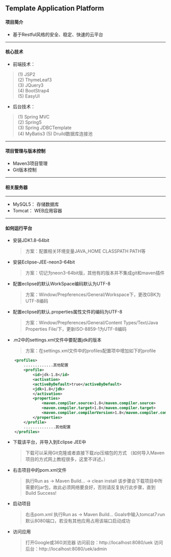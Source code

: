 Template Application Platform
---------------------------------------

#### 项目简介
* 基于Restful风格的安全、稳定、快速的云平台
---------------------------------------
#### 核心技术
* 前端技术：
 > (1) JSP2<br>
 > (2) ThymeLeaf3<br>
 > (3) JQuery3<br>
 > (4) BootStrap4<br>
 > (5) EasyUI<br>
* 后台技术：
 > (1) Spring MVC<br>
 > (2) Spring5<br>
 > (3) Spring JDBCTemplate<br>
 > (4) MyBatis3
 > (5) Druild数据库连接池<br>
---------------------------------------
#### 项目管理与版本控制
* Maven3项目管理
* Git版本控制
---------------------------------------
#### 相关服务器
---------------------------------------
* MySQL5： 存储数据库
* Tomcat： WEB应用容器
---------------------------------------
#### 如何运行平台
* 安装JDK1.8-64bit
 	>方案：配置相关环境变量JAVA_HOME CLASSPATH  PATH等
* 安装Eclipse-JEE-neon3-64bit 
	>方案：切记为neon3-64bit版，其他有的版本并不集成git和maven插件
* 配置eclipse的默认WorkSpace编码默认为UTF-8
	>方案：Window/Prepferences/General/Workspace下，更改GBK为UTF-8编码
* 配置eclipse的默认.properties属性文件的编码为UTF-8 
	>方案：Window/Prepferences/General/Content Types/Text/Java Properties File/下，更新ISO-8859-1为UTF-8编码
* .m2中的settings.xml文件中要配置jdk的版本
	>方案：在settings.xml文件中的profiles配置项中增加如下的profile
```xml
    <profiles>
        .............其他配置
        <profile>
        	<id>jdk-1.8</id>
        	<activation>
        	<activeByDefault>true</activeByDefault>
        	<jdk>1.8</jdk>
        	</activation>
        	<properties>
        	    <maven.compiler.source>1.8</maven.compiler.source>
        	    <maven.compiler.target>1.8</maven.compiler.target>
        	    <maven.compiler.compilerVersion>1.8</maven.compiler.compilerVersion>
        	</properties>
    	</profile>
        ..............其他配置
    </profiles>
```
* 下载该平台，并导入到Eclipse JEE中
	> 下载可以采用Git克隆或者直接下载zip压缩包的方式
	>（如何导入Maven项目的方式网上教程很多，这里不详述。）
* 右击项目中的pom.xml文件
	> 执行Run as -> Maven Build... -> clean install
	> 该步骤会下载项目中所需要的jar包，故此必须网络要良好，否则请反复执行此步骤，直到Build Success!
* 启动项目 
	> 右击pom.xml
	> 执行Run as -> Maven Build...
	> Goals中输入tomcat7:run
	> 默认8080端口，若没有其他应用占用该端口启动成功  
* 访问应用
	> 打开Google或360浏览器
	> 访问前台：http://localhost:8080/uek
	> 访问后台：http://localhost:8080/uek/admin